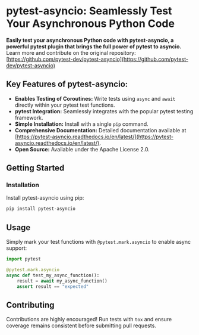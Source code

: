 # pytest-asyncio: Seamlessly Test Your Asynchronous Python Code

**Easily test your asynchronous Python code with pytest-asyncio, a powerful pytest plugin that brings the full power of pytest to asyncio.** Learn more and contribute on the original repository: [https://github.com/pytest-dev/pytest-asyncio](https://github.com/pytest-dev/pytest-asyncio)

## Key Features of pytest-asyncio:

*   **Enables Testing of Coroutines:** Write tests using `async` and `await` directly within your pytest test functions.
*   **pytest Integration:** Seamlessly integrates with the popular pytest testing framework.
*   **Simple Installation:** Install with a single `pip` command.
*   **Comprehensive Documentation:** Detailed documentation available at [https://pytest-asyncio.readthedocs.io/en/latest/](https://pytest-asyncio.readthedocs.io/en/latest/).
*   **Open Source:**  Available under the Apache License 2.0.

## Getting Started

### Installation

Install pytest-asyncio using pip:

```bash
pip install pytest-asyncio
```

## Usage

Simply mark your test functions with `@pytest.mark.asyncio` to enable async support:

```python
import pytest

@pytest.mark.asyncio
async def test_my_async_function():
    result = await my_async_function()
    assert result == "expected"
```

## Contributing

Contributions are highly encouraged!  Run tests with `tox` and ensure coverage remains consistent before submitting pull requests.